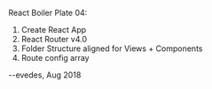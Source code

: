 React Boiler Plate 04:

1.  Create React App
2.  React Router v4.0
3.  Folder Structure aligned for Views + Components
4.  Route config array

--evedes, Aug 2018

